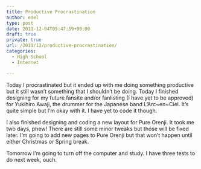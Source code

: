 ```yaml
---
title: Productive Procrastination
author: edel
type: post
date: 2011-12-04T05:47:59+00:00
draft: true
private: true
url: /2011/12/productive-procrastination/
categories:
  - High School
  - Internet

---
```

Today I procrastinated but it ended up with me doing something productive but it still wasn&#8217;t something that I shouldn&#8217;t be doing. Today I finished designing for my future fansite and/or fanlisting (I have yet to be approved) for Yukihiro Awaji, the drummer for the Japanese band L&#8217;Arc~en~Ciel. It&#8217;s quite simple but I&#8217;m okay with it. I have yet to code it though.

I also finished designing and coding a new layout for Pure Orenji. It took me two days, phew! There are still some minor tweaks but those will be fixed later. I&#8217;m going to add new pages to Pure Orenji but that won&#8217;t happen until either Christmas or Spring break.

Tomorrow I&#8217;m going to turn off the computer and study. I have three tests to do next week, ouch.

<ol class="footnote">
</ol>
